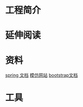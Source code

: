 # 工程简介

# 延伸阅读

# 资料
[spring 文档](https://spring.io/guides)
[模仿网站](https://elasticsearch.cn/explore)
[bootstrap文档](https://www.bootcss.com/)



# 工具

